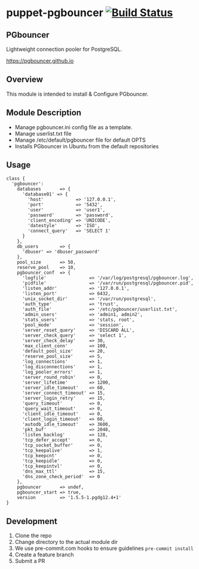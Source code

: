 # puppet-pgbouncer [![Build Status](https://travis-ci.org/rhoml/puppet-pgbouncer.svg?branch=master)](https://travis-ci.org/rhoml/puppet-pgbouncer)

## PGbouncer

Lightweight connection pooler for PostgreSQL.

https://pgbouncer.github.io

## Overview

This module is intended to install & Configure PGbouncer.

## Module Description

* Manage pgbouncer.ini config file as a template.
* Manage userlist.txt file
* Manage /etc/default/pgbouncer file for default OPTS
* Installs PGbouncer in Ubuntu from the default repositories

## Usage

````
class {
  'pgbouncer':
    databases       => {
      'database01' => {
        'host'            => '127.0.0.1',
        'port'            => '5432',
        'user'            => 'user1',
        'password'        => 'password',
        'client_encoding' => 'UNICODE',
        'datestyle'       => 'ISO',
        'connect_query'   => 'SELECT 1'
      }
    },
    db_users        => {
      'dbuser' => 'dbuser_password'
    },
    pool_size       => 50,
    reserve_pool    => 10,
    pgbouncer_conf  => {
      'logfile'                => '/var/log/postgresql/pgbouncer.log',
      'pidfile'                => '/var/run/postgresql/pgbouncer.pid',
      'listen_addr'            => '127.0.0.1',
      'listen_port'            => 6432,
      'unix_socket_dir'        => '/var/run/postgresql',
      'auth_type'              => 'trust',
      'auth_file'              => '/etc/pgbouncer/userlist.txt',
      'admin_users'            => 'admin1, admin2',
      'stats_users'            => 'stats, root',
      'pool_mode'              => 'session',
      'server_reset_query'     => 'DISCARD ALL',
      'server_check_query'     => 'select 1',
      'server_check_delay'     => 30,
      'max_client_conn'        => 100,
      'default_pool_size'      => 20,
      'reserve_pool_size'      => 5,
      'log_connections'        => 1,
      'log_disconnections'     => 1,
      'log_pooler_errors'      => 1,
      'server_round_robin'     => 0,
      'server_lifetime'        => 1200,
      'server_idle_timeout'    => 60,
      'server_connect_timeout' => 15,
      'server_login_retry'     => 15,
      'query_timeout'          => 0,
      'query_wait_timeout'     => 0,
      'client_idle_timeout'    => 0,
      'client_login_timeout'   => 60,
      'autodb_idle_timeout'    => 3600,
      'pkt_buf'                => 2048,
      'listen_backlog'         => 128,
      'tcp_defer_accept'       => 0,
      'tcp_socket_buffer'      => 0,
      'tcp_keepalive'          => 1,
      'tcp_keepcnt'            => 0,
      'tcp_keepidle'           => 0,
      'tcp_keepintvl'          => 0,
      'dns_max_ttl'            => 15,
      'dns_zone_check_period'  => 0
    },
    pgbouncer       => undef,
    pgbouncer_start => true,
    version         => '1.5.5-1.pgdg12.4+1'
}
````
## Development

1. Clone the repo
2. Change directory to the actual module dir
3. We use pre-commit.com hooks to ensure guidelines `pre-commit install`
4. Create a feature branch
5. Submit a PR
